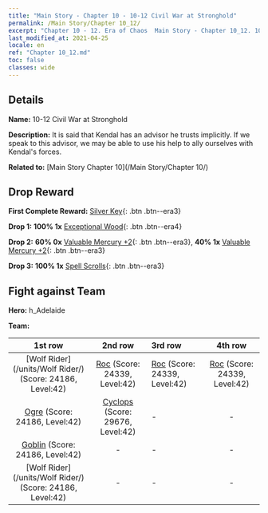 ```yaml
---
title: "Main Story - Chapter 10 - 10-12 Civil War at Stronghold"
permalink: /Main Story/Chapter 10_12/
excerpt: "Chapter 10 - 12. Era of Chaos  Main Story - Chapter 10_12. 10-12 Civil War at Stronghold"
last_modified_at: 2021-04-25
locale: en
ref: "Chapter 10_12.md"
toc: false
classes: wide
---
```


## Details

 **Name:** 10-12 Civil War at Stronghold

 **Description:** It is said that Kendal has an advisor he trusts implicitly. If we speak to this advisor, we may be able to use his help to ally ourselves with Kendal's forces.

 **Related to:** [Main Story Chapter 10](/Main Story/Chapter 10/)

## Drop Reward

 **First Complete Reward:** [Silver Key](/Items/con_693/){: .btn .btn--era3}

 **Drop 1:** **100% 1x** [Exceptional Wood](/Items/mat_34/){: .btn .btn--era4}

 **Drop 2:** **60% 0x** [Valuable Mercury +2](/Items/mat_28/){: .btn .btn--era3}, **40% 1x** [Valuable Mercury +2](/Items/mat_28/){: .btn .btn--era3}

 **Drop 3:** **100% 1x** [Spell Scrolls](/Items/con_694/){: .btn .btn--era3}


## Fight against Team
 **Hero:** h_Adelaide

 **Team:**


  | 1st row | 2nd row | 3rd row | 4th row |
  |:----:|:----:|:----|:----:|
  | [Wolf Rider](/units/Wolf Rider/) (Score: 24186, Level:42)  | [Roc](/units/Roc/) (Score: 24339, Level:42)  | [Roc](/units/Roc/) (Score: 24339, Level:42)  | [Roc](/units/Roc/) (Score: 24339, Level:42)  |
  | [Ogre](/units/Ogre/) (Score: 24186, Level:42)  | [Cyclops](/units/Cyclops/) (Score: 29676, Level:42)  | - | - |
  | [Goblin](/units/Goblin/) (Score: 24186, Level:42)  | - | - | - |
  | [Wolf Rider](/units/Wolf Rider/) (Score: 24186, Level:42)  | - | - | - |


